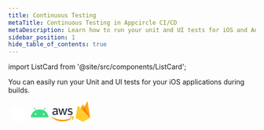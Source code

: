 ```yaml
---
title: Continuous Testing
metaTitle: Continuous Testing in Appcircle CI/CD
metaDescription: Learn how to run your unit and UI tests for iOS and Android, or Send them to AWS Device Farm or Firebase Test Lab
sidebar_position: 1
hide_table_of_contents: true
---
```


import ListCard from '@site/src/components/ListCard';

You can easily run your Unit and UI tests for your iOS applications during builds.

<section class="navigation-cards">
<ListCard title="iOS" description="You can easily run your Unit and UI tests for your iOS applications during builds." href="/continuous-testing/running-ios-unit-and-ui-tests" customClass="ios">
<svg width="40" height="40" viewBox="0 0 40 40" fill="none" xmlns="http://www.w3.org/2000/svg">
<path fill-rule="evenodd" clip-rule="evenodd" d="M28.3139 0C28.582 2.34155 27.5959 4.69366 26.1404 6.3864C24.6799 8.07589 22.29 9.3922 19.9468 9.21821C19.6303 6.91894 20.8116 4.52943 22.1627 3.02856C23.6708 1.33745 26.2134 0.0813037 28.3139 0ZM35.8725 13.6557C35.4222 13.9247 31.3471 16.3588 31.3979 21.2552C31.4535 27.1665 36.6897 29.223 36.9873 29.3399C36.9943 29.3426 36.9986 29.3443 37 29.3449C36.9972 29.3528 36.9919 29.369 36.984 29.393C36.8529 29.7932 36.0074 32.3741 34.1077 35.0346C32.368 37.472 30.5645 39.8965 27.7198 39.9461C26.3523 39.9711 25.4387 39.5925 24.4887 39.1987C23.4948 38.7867 22.461 38.3583 20.8261 38.3583C19.1127 38.3583 18.0309 38.8001 16.9888 39.2257C16.0859 39.5944 15.2129 39.9509 13.9849 39.9973C11.2403 40.0973 9.14836 37.3655 7.39416 34.9378C3.80599 29.971 1.06563 20.9015 4.74801 14.7818C6.57265 11.7411 9.84088 9.8158 13.3866 9.76539C14.9141 9.73959 16.3942 10.3026 17.6895 10.7953C18.6799 11.1721 19.5623 11.5077 20.2753 11.5077C20.9158 11.5077 21.7745 11.1833 22.7758 10.8049C24.3522 10.2093 26.2819 9.48009 28.2697 9.67351C29.6302 9.72717 33.4526 10.1987 35.9061 13.6354C35.8995 13.6396 35.8882 13.6463 35.8725 13.6557Z" fill="white"/>
</svg>
</ListCard>
<ListCard title="Android" description="Learn how to start run Unit &amp; UI tests on your Android projects." href="/continuous-testing/running-android-unit-tests" customClass="android">
<svg width="40" height="40" viewBox="0 0 40 40" fill="none" xmlns="http://www.w3.org/2000/svg">
<path d="M28.2846 25.1543C27.9881 25.1544 27.6982 25.0665 27.4516 24.9018C27.2051 24.7371 27.0129 24.503 26.8994 24.2291C26.7858 23.9552 26.7561 23.6538 26.8139 23.363C26.8717 23.0721 27.0144 22.805 27.224 22.5953C27.4337 22.3856 27.7008 22.2427 27.9916 22.1848C28.2824 22.1269 28.5838 22.1566 28.8578 22.27C29.1317 22.3834 29.3659 22.5755 29.5307 22.822C29.6955 23.0685 29.7834 23.3584 29.7835 23.6549C29.783 24.0523 29.625 24.4334 29.344 24.7145C29.063 24.9955 28.682 25.1537 28.2846 25.1543V25.1543ZM11.7154 25.1543C11.4189 25.1544 11.129 25.0665 10.8825 24.9018C10.6359 24.7371 10.4437 24.503 10.3302 24.2291C10.2167 23.9552 10.1869 23.6538 10.2447 23.363C10.3025 23.0721 10.4452 22.805 10.6548 22.5953C10.8645 22.3856 11.1316 22.2427 11.4224 22.1848C11.7132 22.1269 12.0146 22.1566 12.2886 22.27C12.5625 22.3834 12.7967 22.5755 12.9615 22.822C13.1263 23.0685 13.2142 23.3584 13.2143 23.6549C13.2139 24.0523 13.0559 24.4334 12.7749 24.7145C12.4939 24.9956 12.1129 25.1538 11.7154 25.1543V25.1543ZM28.8222 16.1245L31.818 10.9357C31.859 10.8649 31.8856 10.7866 31.8963 10.7055C31.907 10.6243 31.9017 10.5418 31.8805 10.4627C31.8594 10.3836 31.8229 10.3095 31.7731 10.2445C31.7233 10.1795 31.6612 10.125 31.5903 10.084C31.5194 10.0431 31.4412 10.0164 31.36 10.0057C31.2789 9.99498 31.1964 10.0003 31.1173 10.0215C31.0382 10.0426 30.964 10.0791 30.8991 10.1289C30.8341 10.1787 30.7796 10.2408 30.7386 10.3117L27.7049 15.566C25.3851 14.5073 22.7797 13.9177 19.9997 13.9177C17.2197 13.9177 14.6146 14.5081 12.2948 15.566L9.26141 10.3117C9.2205 10.2408 9.16601 10.1787 9.10108 10.1289C9.03615 10.079 8.96204 10.0425 8.88297 10.0213C8.80391 10.0001 8.72145 9.99465 8.64029 10.0053C8.55914 10.016 8.48088 10.0426 8.40999 10.0835C8.3391 10.1244 8.27696 10.1789 8.22712 10.2438C8.17728 10.3087 8.14072 10.3828 8.11953 10.4619C8.09833 10.541 8.09292 10.6234 8.10359 10.7046C8.11426 10.7857 8.14082 10.864 8.18174 10.9349L11.1778 16.1245C6.0334 18.9226 2.5147 24.1306 2 30.2838H38C37.4847 24.1306 33.9663 18.9226 28.8222 16.1245" fill="#3DDC84"/>
</svg>
</ListCard>
<ListCard title="AWS Device Farm" description="Run your UI tests on Amazon Web Services&apos; AWS Device Farm" href="/continuous-testing/using-aws-device-farm-for-ios-and-android-continuous-testing" customClass="aws">
<svg width="45" height="30" viewBox="0 0 45 30" fill="none" xmlns="http://www.w3.org/2000/svg">
<path class="aws-logotype" d="M12.7251 11.2975C12.7251 11.8488 12.7847 12.2959 12.889 12.6237C13.0082 12.9515 13.1572 13.3091 13.3658 13.6965C13.4403 13.8157 13.4701 13.9349 13.4701 14.0392C13.4701 14.1882 13.3807 14.3372 13.187 14.4862L12.2483 15.1121C12.1141 15.2015 11.98 15.2462 11.8608 15.2462C11.7118 15.2462 11.5628 15.1717 11.4138 15.0376C11.2052 14.8141 11.0264 14.5757 10.8774 14.3372C10.7284 14.0839 10.5794 13.8008 10.4155 13.4581C9.25321 14.829 7.79296 15.5144 6.03468 15.5144C4.78302 15.5144 3.78468 15.1568 3.05455 14.4415C2.32441 13.7263 1.9519 12.7727 1.9519 11.5806C1.9519 10.3141 2.39892 9.28592 3.30785 8.51109C4.21679 7.73625 5.42375 7.34884 6.95851 7.34884C7.46514 7.34884 7.98667 7.39354 8.53799 7.46805C9.08932 7.54254 9.65553 7.66176 10.2516 7.79586V6.70811C10.2516 5.57567 10.0131 4.78592 9.55124 4.32401C9.07441 3.86209 8.26977 3.63857 7.12242 3.63857C6.60091 3.63857 6.06447 3.69817 5.51315 3.83227C4.96182 3.96639 4.4254 4.13029 3.90389 4.3389C3.66547 4.44321 3.48667 4.50281 3.38236 4.53261C3.27805 4.56242 3.20356 4.57732 3.14395 4.57732C2.93534 4.57732 2.83104 4.42832 2.83104 4.1154V3.38526C2.83104 3.14685 2.86083 2.96805 2.93534 2.86374C3.00984 2.75944 3.14395 2.65513 3.35257 2.55082C3.87408 2.28261 4.49992 2.05911 5.23004 1.88029C5.96017 1.68659 6.73501 1.59718 7.55454 1.59718C9.32772 1.59718 10.6241 1.9995 11.4585 2.80414C12.2781 3.60877 12.6953 4.83062 12.6953 6.46971V11.2975H12.7251ZM6.6754 13.5624C7.16712 13.5624 7.67375 13.473 8.21017 13.2942C8.7466 13.1154 9.22342 12.7876 9.62574 12.3406C9.86414 12.0574 10.043 11.7445 10.1324 11.3869C10.2218 11.0293 10.2814 10.5972 10.2814 10.0906V9.46474C9.84925 9.36043 9.38733 9.27103 8.9105 9.21142C8.43369 9.15182 7.97176 9.12202 7.50984 9.12202C6.51149 9.12202 5.78137 9.31573 5.28965 9.71805C4.79793 10.1204 4.5595 10.6866 4.5595 11.4316C4.5595 12.1319 4.73832 12.6535 5.11083 13.0111C5.46845 13.3836 5.98998 13.5624 6.6754 13.5624ZM18.6406 15.1717C18.3724 15.1717 18.1936 15.127 18.0744 15.0227C17.9552 14.9333 17.8509 14.7247 17.7615 14.4415L14.2598 2.92335C14.1704 2.62534 14.1257 2.43161 14.1257 2.32732C14.1257 2.0889 14.2449 1.9548 14.4834 1.9548H15.9436C16.2267 1.9548 16.4204 1.9995 16.5247 2.10381C16.644 2.19321 16.7334 2.40182 16.8228 2.68492L19.326 12.5492L21.6506 2.68492C21.7251 2.38691 21.8145 2.19321 21.9337 2.10381C22.0528 2.01441 22.2615 1.9548 22.5296 1.9548H23.7217C24.0049 1.9548 24.1986 1.9995 24.3178 2.10381C24.4371 2.19321 24.5413 2.40182 24.6009 2.68492L26.9552 12.6684L29.5329 2.68492C29.6224 2.38691 29.7268 2.19321 29.8311 2.10381C29.9503 2.01441 30.144 1.9548 30.4121 1.9548H31.7979C32.0362 1.9548 32.1705 2.07401 32.1705 2.32732C32.1705 2.40182 32.1555 2.47633 32.1407 2.56573C32.1257 2.65513 32.0959 2.77434 32.0362 2.93824L28.4452 14.4565C28.3558 14.7545 28.2516 14.9482 28.1323 15.0376C28.0132 15.127 27.8194 15.1866 27.5661 15.1866H26.2847C26.0016 15.1866 25.8079 15.1419 25.6886 15.0376C25.5694 14.9333 25.4651 14.7396 25.4055 14.4415L23.0959 4.83062L20.8012 14.4267C20.7268 14.7247 20.6374 14.9184 20.5181 15.0227C20.3989 15.127 20.1904 15.1717 19.9221 15.1717H18.6406ZM37.788 15.574C37.0132 15.574 36.2383 15.4846 35.4934 15.3058C34.7482 15.127 34.1672 14.9333 33.7796 14.7098C33.5413 14.5757 33.3774 14.4267 33.3178 14.2925C33.2582 14.1584 33.2284 14.0094 33.2284 13.8753V13.1154C33.2284 12.8025 33.3476 12.6535 33.5711 12.6535C33.6606 12.6535 33.75 12.6684 33.8392 12.6982C33.9287 12.728 34.0627 12.7876 34.2118 12.8472C34.7184 13.0707 35.2699 13.2495 35.8509 13.3687C36.447 13.4879 37.0281 13.5475 37.6241 13.5475C38.5627 13.5475 39.2929 13.3836 39.7995 13.0558C40.3061 12.728 40.5744 12.2512 40.5744 11.6402C40.5744 11.223 40.4404 10.8803 40.1721 10.5972C39.9039 10.3141 39.3973 10.0608 38.6672 9.82235L36.5066 9.15182C35.4187 8.80911 34.6142 8.30248 34.1224 7.63194C33.6307 6.97633 33.3774 6.24619 33.3774 5.47136C33.3774 4.84552 33.5115 4.2942 33.7796 3.81739C34.0479 3.34056 34.4055 2.92335 34.8525 2.59552C35.2995 2.25281 35.8061 1.9995 36.4022 1.82069C36.9982 1.64189 37.6241 1.56738 38.2796 1.56738C38.6076 1.56738 38.9503 1.58228 39.2781 1.62699C39.6208 1.67169 39.9337 1.73129 40.2467 1.79089C40.5446 1.8654 40.8277 1.93989 41.0959 2.02931C41.3642 2.11871 41.5727 2.20811 41.7217 2.29751C41.9304 2.41672 42.0793 2.53592 42.1687 2.67004C42.2582 2.78923 42.3028 2.95314 42.3028 3.16176V3.86209C42.3028 4.17501 42.1837 4.3389 41.9602 4.3389C41.841 4.3389 41.6473 4.27931 41.394 4.1601C40.5446 3.77269 39.591 3.57898 38.5329 3.57898C37.6837 3.57898 37.0132 3.71308 36.5512 3.99619C36.0892 4.27931 35.8509 4.71142 35.8509 5.32236C35.8509 5.73956 36 6.09718 36.2979 6.38029C36.5959 6.66341 37.1473 6.94652 37.9371 7.19983L40.0528 7.87037C41.1257 8.21308 41.9006 8.68989 42.3624 9.30082C42.8244 9.91176 43.0479 10.6121 43.0479 11.3869C43.0479 12.0277 42.9139 12.6088 42.6606 13.1154C42.3922 13.622 42.0347 14.069 41.5727 14.4267C41.1109 14.7992 40.5594 15.0674 39.9187 15.2611C39.2482 15.4697 38.5479 15.574 37.788 15.574Z" fill="#252F3E"/>
<path d="M40.6041 22.8161C35.7019 26.4369 28.5793 28.3592 22.4552 28.3592C13.8723 28.3592 6.13891 25.1854 0.297844 19.9104C-0.164076 19.4933 0.253143 18.927 0.804468 19.2549C7.12235 22.9204 14.9154 25.1406 22.9767 25.1406C28.4155 25.1406 34.3905 24.0082 39.889 21.6836C40.7083 21.3111 41.4088 22.2201 40.6041 22.8161ZM42.6456 20.4917C42.0197 19.6869 38.5032 20.1041 36.9088 20.298C36.432 20.3574 36.3574 19.9403 36.7896 19.6273C39.5908 17.6605 44.1953 18.2267 44.7315 18.8824C45.268 19.5529 44.5827 24.1571 41.9601 26.3625C41.5577 26.7053 41.1703 26.5264 41.3492 26.0794C41.9453 24.6041 43.2713 21.2814 42.6456 20.4917Z" fill="#FF9900"/>
</svg>

</ListCard>
<ListCard title="Firebase Test Lab" description="Learn to deploy your app to Firebase Test Lab to run automated tests." href="/tutorials/how-to-add-a-flutter-app" customClass="firebase">
<svg width="30" height="43" viewBox="0 0 30 43" fill="none" xmlns="http://www.w3.org/2000/svg">
<g clip-path="url(#clip0_1612_1229)">
<mask id="mask0_1612_1229" style={{maskType: 'alpha' }} maskUnits="userSpaceOnUse" x="0" y="0" width="30" height="43">
<path d="M3.89062 10.1264C3.94885 9.77968 4.19572 9.49418 4.53087 9.38598C4.86602 9.27776 5.23367 9.36483 5.48437 9.61181L10.3359 14.5004L14.1796 7.22596C14.3338 6.91438 14.6518 6.71713 15 6.71713C15.3481 6.71713 15.6661 6.91438 15.8203 7.22596L17.9062 11.2024L23.1796 1.42508C23.6015 0.629793 24.7968 0.840311 24.9374 1.72915L29.9999 34.1485L16.4296 41.7505C15.5757 42.2183 14.5414 42.2183 13.6875 41.7505L0 34.1485L3.89062 10.1264Z" fill="white"/>
</mask>
<g mask="url(#mask0_1612_1229)">
<path d="M3.89062 10.1264C3.94885 9.77968 4.19572 9.49418 4.53087 9.38598C4.86602 9.27776 5.23367 9.36483 5.48437 9.61181L10.3359 14.5004L14.1796 7.22596C14.3338 6.91438 14.6518 6.71713 15 6.71713C15.3481 6.71713 15.6661 6.91438 15.8203 7.22596L17.9062 11.2024L23.1796 1.42508C23.6015 0.629793 24.7968 0.840311 24.9374 1.72915L29.9999 34.1485L16.4296 41.7505C15.5757 42.2183 14.5414 42.2183 13.6875 41.7505L0 34.1485L3.89062 10.1264Z" fill="url(#paint0_linear_1612_1229)"/>
<path d="M29.9999 34.1485L24.914 1.72915C24.7734 0.840311 23.5781 0.629793 23.1562 1.42508L17.9062 11.2024L15.8203 7.22596C15.659 6.91598 15.3382 6.72148 14.9883 6.72148C14.6383 6.72148 14.3175 6.91598 14.1562 7.22596L0 34.1485H29.9999Z" fill="#FFA000"/>
<path d="M12.4688 21.5178L17.9297 11.2025L30 34.1487L12.4688 21.5178Z" fill="#F57C00"/>
<path d="M-0.00012207 34.1485L3.8905 10.1264C3.94873 9.77967 4.1956 9.49417 4.53075 9.38597C4.8659 9.27775 5.23355 9.36482 5.48423 9.6118L29.9997 34.1485L16.4295 41.7505C15.5756 42.2182 14.5413 42.2182 13.6874 41.7505L-0.00012207 34.1485Z" fill="#FFCA28"/>
<path d="M3.89062 10.1264C3.94885 9.77968 4.19572 9.49418 4.53087 9.38598C4.86602 9.27776 5.23367 9.36483 5.48437 9.61181L10.3359 14.5004L14.1796 7.22596C14.3338 6.91438 14.6518 6.71713 15 6.71713C15.3481 6.71713 15.6661 6.91438 15.8203 7.22596L17.9062 11.2024L23.1796 1.42508C23.6015 0.629793 24.7968 0.840311 24.9374 1.72915L29.9999 34.1485L16.4296 41.7505C15.5757 42.2183 14.5414 42.2183 13.6875 41.7505L0 34.1485L3.89062 10.1264Z" fill="url(#paint1_linear_1612_1229)"/>
</g>
</g>
<defs>
<linearGradient id="paint0_linear_1612_1229" x1="31.0444" y1="7.94093" x2="-6.31065" y2="27.7358" gradientUnits="userSpaceOnUse">
<stop stop-color="white" stop-opacity="0.1"/>
<stop offset="1" stop-color="white" stop-opacity="0"/>
</linearGradient>
<linearGradient id="paint1_linear_1612_1229" x1="31.0444" y1="7.94093" x2="-6.31065" y2="27.7358" gradientUnits="userSpaceOnUse">
<stop stop-color="white" stop-opacity="0.1"/>
<stop offset="1" stop-color="white" stop-opacity="0"/>
</linearGradient>
<clipPath id="clip0_1612_1229">
<rect width="30" height="42.5" fill="white"/>
</clipPath>
</defs>
</svg>

</ListCard>

</section>